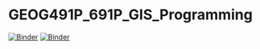 # GEOG491P_691P_GIS_Programming
[![Binder](http://mybinder.org/badge.svg)](http://mybinder.org/v2/gh/salapayca/GEOG491P_691P_GIS_Programming/master?filepath=Python_Numbers.ipynb)
[![Binder](https://mybinder.org/badge_logo.svg)](https://mybinder.org/v2/gh/salapayca/GEOG491P_691P_GIS_Programming/HEAD)
